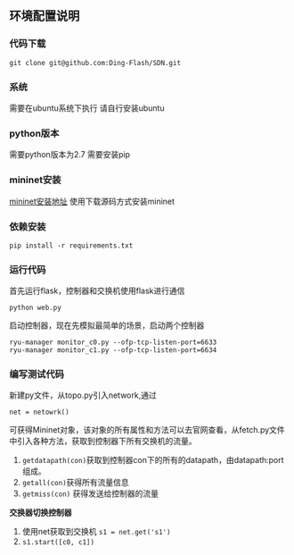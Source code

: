 ## 环境配置说明

### 代码下载
```
git clone git@github.com:Ding-Flash/SDN.git
```

### 系统 
需要在ubuntu系统下执行 请自行安装ubuntu

### python版本
需要python版本为2.7 需要安装pip

### mininet安装
[mininet安装地址](http://mininet.org/download/#option-2-native-installation-from-source)
使用下载源码方式安装mininet

### 依赖安装

```
pip install -r requirements.txt
```

### 运行代码
首先运行flask，控制器和交换机使用flask进行通信
```
python web.py
```
启动控制器，现在先模拟最简单的场景，启动两个控制器
```
ryu-manager monitor_c0.py --ofp-tcp-listen-port=6633
ryu-manager monitor_c1.py --ofp-tcp-listen-port=6634
```

### 编写测试代码
新建py文件，从topo.py引入network,通过
```
net = netowrk()
```
可获得Mininet对象，该对象的所有属性和方法可以去官网查看，从fetch.py文件中引入各种方法，获取到控制器下所有交换机的流量。
1. `getdatapath(con)`获取到控制器con下的所有的datapath，由datapath:port组成。
2. `getall(con)`获得所有流量信息
3. `getmiss(con)` 获得发送给控制器的流量

**交换器切换控制器**
1. 使用net获取到交换机 `s1 = net.get('s1')`
2. `s1.start([c0, c1])`


